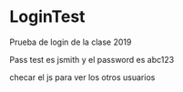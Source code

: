 # LoginTest
Prueba de login de la clase 2019

Pass test es jsmith y el password es abc123

checar el js para ver los otros usuarios

##
